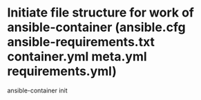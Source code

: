 # Initiate file structure for work of ansible-container (ansible.cfg ansible-requirements.txt container.yml meta.yml requirements.yml)
ansible-container init
